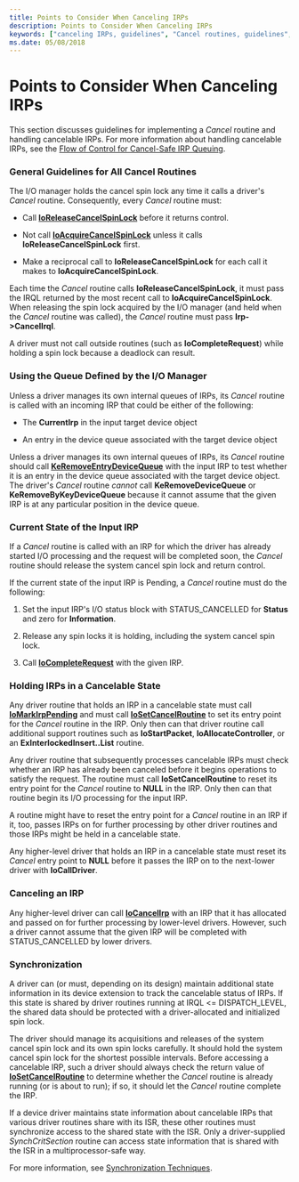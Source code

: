 ```yaml
---
title: Points to Consider When Canceling IRPs
description: Points to Consider When Canceling IRPs
keywords: ["canceling IRPs, guidelines", "Cancel routines, guidelines", "cancelable IRPs WDK kernel", "current states WDK IRPs"]
ms.date: 05/08/2018
---
```


# Points to Consider When Canceling IRPs





This section discusses guidelines for implementing a *Cancel* routine and handling cancelable IRPs. For more information about handling cancelable IRPs, see the [Flow of Control for Cancel-Safe IRP Queuing](https://go.microsoft.com/fwlink/p/?linkid=57844).

### General Guidelines for All Cancel Routines

The I/O manager holds the cancel spin lock any time it calls a driver's *Cancel* routine. Consequently, every *Cancel* routine must:

-   Call [**IoReleaseCancelSpinLock**](/previous-versions/windows/hardware/drivers/ff549550(v=vs.85)) before it returns control.

-   Not call [**IoAcquireCancelSpinLock**](/previous-versions/windows/hardware/drivers/ff548196(v=vs.85)) unless it calls **IoReleaseCancelSpinLock** first.

-   Make a reciprocal call to **IoReleaseCancelSpinLock** for each call it makes to **IoAcquireCancelSpinLock**.

Each time the *Cancel* routine calls **IoReleaseCancelSpinLock**, it must pass the IRQL returned by the most recent call to **IoAcquireCancelSpinLock**. When releasing the spin lock acquired by the I/O manager (and held when the *Cancel* routine was called), the *Cancel* routine must pass **Irp-&gt;CancelIrql**.

A driver must not call outside routines (such as **IoCompleteRequest**) while holding a spin lock because a deadlock can result.

### <a href="" id="using-the-queue-defined-by-the-i-o-manager-"></a>Using the Queue Defined by the I/O Manager

Unless a driver manages its own internal queues of IRPs, its *Cancel* routine is called with an incoming IRP that could be either of the following:

-   The **CurrentIrp** in the input target device object

-   An entry in the device queue associated with the target device object

Unless a driver manages its own internal queues of IRPs, its *Cancel* routine should call [**KeRemoveEntryDeviceQueue**](/windows-hardware/drivers/ddi/wdm/nf-wdm-keremoveentrydevicequeue) with the input IRP to test whether it is an entry in the device queue associated with the target device object. The driver's *Cancel* routine *cannot* call **KeRemoveDeviceQueue** or **KeRemoveByKeyDeviceQueue** because it cannot assume that the given IRP is at any particular position in the device queue.

### Current State of the Input IRP

If a *Cancel* routine is called with an IRP for which the driver has already started I/O processing and the request will be completed soon, the *Cancel* routine should release the system cancel spin lock and return control.

If the current state of the input IRP is Pending, a *Cancel* routine must do the following:

1.  Set the input IRP's I/O status block with STATUS\_CANCELLED for **Status** and zero for **Information**.

2.  Release any spin locks it is holding, including the system cancel spin lock.

3.  Call [**IoCompleteRequest**](/windows-hardware/drivers/ddi/wdm/nf-wdm-iocompleterequest) with the given IRP.

### Holding IRPs in a Cancelable State

Any driver routine that holds an IRP in a cancelable state must call [**IoMarkIrpPending**](/windows-hardware/drivers/ddi/wdm/nf-wdm-iomarkirppending) and must call [**IoSetCancelRoutine**](/windows-hardware/drivers/ddi/wdm/nf-wdm-iosetcancelroutine) to set its entry point for the *Cancel* routine in the IRP. Only then can that driver routine call additional support routines such as **IoStartPacket**, **IoAllocateController**, or an **ExInterlockedInsert..List** routine.

Any driver routine that subsequently processes cancelable IRPs must check whether an IRP has already been canceled before it begins operations to satisfy the request. The routine must call **IoSetCancelRoutine** to reset its entry point for the *Cancel* routine to **NULL** in the IRP. Only then can that routine begin its I/O processing for the input IRP.

A routine might have to reset the entry point for a *Cancel* routine in an IRP if it, too, passes IRPs on for further processing by other driver routines and those IRPs might be held in a cancelable state.

Any higher-level driver that holds an IRP in a cancelable state must reset its *Cancel* entry point to **NULL** before it passes the IRP on to the next-lower driver with **IoCallDriver**.

### Canceling an IRP

Any higher-level driver can call [**IoCancelIrp**](/windows-hardware/drivers/ddi/wdm/nf-wdm-iocancelirp) with an IRP that it has allocated and passed on for further processing by lower-level drivers. However, such a driver cannot assume that the given IRP will be completed with STATUS\_CANCELLED by lower drivers.

### Synchronization

A driver can (or must, depending on its design) maintain additional state information in its device extension to track the cancelable status of IRPs. If this state is shared by driver routines running at IRQL &lt;= DISPATCH\_LEVEL, the shared data should be protected with a driver-allocated and initialized spin lock.

The driver should manage its acquisitions and releases of the system cancel spin lock and its own spin locks carefully. It should hold the system cancel spin lock for the shortest possible intervals. Before accessing a cancelable IRP, such a driver should always check the return value of [**IoSetCancelRoutine**](/windows-hardware/drivers/ddi/wdm/nf-wdm-iosetcancelroutine) to determine whether the *Cancel* routine is already running (or is about to run); if so, it should let the *Cancel* routine complete the IRP.

If a device driver maintains state information about cancelable IRPs that various driver routines share with its ISR, these other routines must synchronize access to the shared state with the ISR. Only a driver-supplied *SynchCritSection* routine can access state information that is shared with the ISR in a multiprocessor-safe way.

For more information, see [Synchronization Techniques](introduction-to-kernel-dispatcher-objects.md).

 

